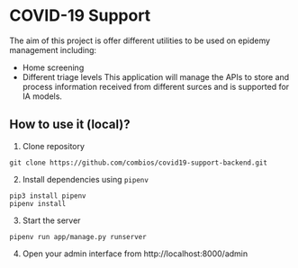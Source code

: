 # COVID-19 Support

The aim of this project is offer different utilities to be used on epidemy management including:
- Home screening
- Different triage levels
This application will manage the APIs to store and process information received from different surces and is supported for IA models.

## How to use it (local)?

1. Clone repository
```
git clone https://github.com/combios/covid19-support-backend.git
```
2. Install dependencies using `pipenv`
```
pip3 install pipenv
pipenv install
```
3. Start the server
```
pipenv run app/manage.py runserver
```
4. Open your admin interface from http://localhost:8000/admin
